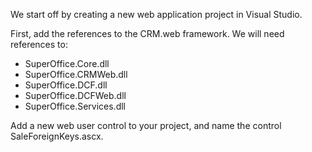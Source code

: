 <properties date="2016-06-24"
SortOrder="10"
/>

We start off by creating a new web application project in Visual Studio.

First, add the references to the CRM.web framework. We will need references to:

* SuperOffice.Core.dll
* SuperOffice.CRMWeb.dll
* SuperOffice.DCF.dll
* SuperOffice.DCFWeb.dll
* SuperOffice.Services.dll

Add a new web user control to your project, and name the control SaleForeignKeys.ascx.
